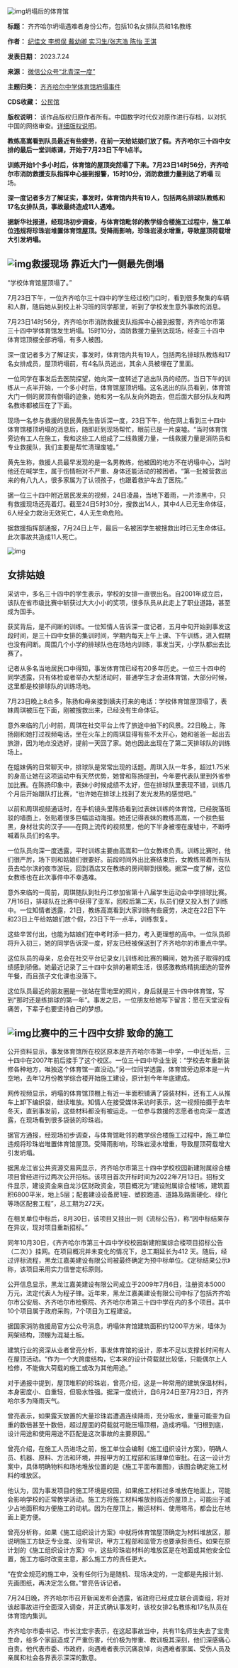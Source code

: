 ![img](https://chinadigitaltimes.net/chinese/files/2023/07/post-698537-64bf225757af3.)坍塌后的体育馆


**标题：** 齐齐哈尔坍塌遇难者身份公布，包括10名女排队员和1名教练  

**作者：** [纪佳文 李想俣 戴幼卿 实习生/张志浩 陈怡 王淇](https://chinadigitaltimes.net/space/北青深一度)  

**发表日期：** 2023.7.24  

**来源：** [微信公众号“北青深一度”](https://web.archive.org/web/https://mp.weixin.qq.com/s/H4Kh4pZSpJGqkxPl30G-Nw)  

**主题归类：** [齐齐哈尔中学体育馆坍塌事件](https://chinadigitaltimes.net/space/齐齐哈尔中学体育馆坍塌事件)  

**CDS收藏：** [公民馆](https://chinadigitaltimes.net/space/%E5%85%AC%E6%B0%91%E9%A6%86)  

**版权说明：** 该作品版权归原作者所有。中国数字时代仅对原作进行存档，以对抗中国的网络审查。[详细版权说明](https://chinadigitaltimes.net/chinese/copyright)。


**教练高嵩看到队员最近有些疲劳，在前一天给姑娘们放了假。齐齐哈尔三十四中女排的最后一堂训练课，开始于7月23日下午1点半。** 


**训练开始1个多小时后，体育馆的屋顶突然塌了下来。**7月23日14时56分，齐齐哈尔市消防救援支队指挥中心接到报警，15时10分，消防救援力量到达了**坍塌** 现场。


**深一度记者多方了解证实，事发时，体育馆内共有19人，包括两名排球队教练和17名女排队员，事故最终造成11人遇难。** 


**据新华社报道，经现场初步调查，与体育馆毗邻的教学综合楼施工过程中，施工单位违规将珍珠岩堆置体育馆屋顶。受降雨影响，珍珠岩浸水增重，导致屋顶荷载增大引发坍塌。** 


![img](https://chinadigitaltimes.net/chinese/files/2023/07/post-698537-64bf2258a8ea4.)救援现场
靠近大门一侧最先倒塌
----------


“学校体育馆屋顶塌了。”


7月23日下午，一位齐齐哈尔三十四中的学生经过校门口时，看到很多聚集的车辆和人群，随后她从到校上补习班的同学那里，听到了学校发生意外事故的消息。


7月23日14时56分，齐齐哈尔市消防救援支队指挥中心接到报警，齐齐哈尔市第三十四中学体育馆发生坍塌。15时10分，消防救援力量到达现场，经查三十四中体育馆顶棚全部坍塌，有多人被困。


深一度记者多方了解证实，事发时，体育馆内共有19人，包括两名排球队教练和17名女排成员，屋顶坍塌前，有4名队员逃出，其余人员被埋在了里面。


一位同学在事发后去医院探望，她向深一度转述了逃出队员的经历。当日下午的训练从一点半开始，一个多小时后，体育馆屋顶坍塌。这名逃出的队员看到，体育馆大门一侧的房顶有倒塌的迹象，她和另一名队友向外跑去，但后面大部分队友和两名教练都被压在了下面。


现场一名参与救援的居民黄先生告诉深一度，23日下午，他在网上看到三十四中体育馆楼顶坍塌的消息后，随即赶到现场帮忙，眼前已是一片废墟。“当时体育馆旁边有工人在施工，我和这些工人组成了二线救援力量，一线救援力量是消防员和专业救援队，我们主要是帮忙清理废墟。”


黄先生称，救援人员最早发现的是一名男教练，他被困的地方不在坍塌中心，当时他还在喊学生，属于伤情相对不严重、身体还能活动的被困者。“第一批被营救出来的有八九人，很多家属为了认领孩子，也跟着救护车去了医院。”


据一位三十四中附近居民发来的视频，24日凌晨，当地下着雨，一片漆黑中，只有救援现场还亮着灯。截至24日5时30分，搜救出14人，其中4人已无生命体征，6人经全力救治无效死亡，4人无生命危险。


据救援指挥部通报，7月24日上午，最后一名被困学生被搜救出时已无生命体征。此次事故共造成11人死亡。


![img](https://chinadigitaltimes.net/chinese/files/2023/07/post-698537-64bf225a6a74e.)


女排姑娘
----


采访中，多名三十四中的学生表示，学校的女排一直很出名。自2001年成立后，该队在省市级比赛中斩获过大大小小的奖项，很多队员从此走上了职业道路，甚至成为国手。


获奖背后，是不间断的训练。一位知情人告诉深一度记者，五月中旬开始到事发这段时间，是三十四中女排的集训时间，学期内每天上午上课、下午训练，进入假期也没有间断。周围几个小学的排球队也在场地内训练，事发当天，小学队都出去比赛了。


记者从多名当地居民口中得知，事发体育馆已经有20多年历史。一位三十四中的同学透露，只有体检或者举办大型活动时，普通学生才会进体育馆，大部分时候，这里都是校排球队的训练场地。


7月23日晚上8点多，陈扬和母亲接到姨夫打来的电话：学校体育馆屋顶塌了，表妹周琪被压在下面，刚被搜救出来，已经没有生命体征。


意外来临的几小时前，周琪在社交平台上传了旅途中拍下的风景。22日晚上，陈扬刚和她打过视频电话，坐在火车上的周琪显得有些不太开心，她和爸爸一起出去旅游，因为地点没选好，提前一天回了家。她也因此出现在了第二天排球队的训练场上。


在姐妹俩的日常聊天中，排球队是常常出现的话题。周琪入队一年多，超过1.75米的身高让她在这项运动中有天然优势，她曾和陈扬提到，今年要代表队里到外省参加比赛。在陈扬印象中，表妹小时候成绩不太好，但在排球队里表现不错，训练几个月后开始跟队打比赛，“也许她在排球上找到了发光发热的感觉吧。”


以前和周琪视频通话时，在手机镜头里陈扬看到过表妹训练的体育馆，已经脱落斑驳的墙面上，张贴着很多巨幅运动海报。她还记得表妹的教练高嵩，一个肤色挺黑，身材壮实的汉子——在网上流传的视频里，他的下半身被埋在废墟中，不断呼喊着队员们的名字。


一位队员向深一度透露，平时训练主要由高嵩和一位女教练负责。训练比赛时，他们很严厉，场下则和姑娘们很要好。前段时间外出比赛结束后，女教练带着所有队员去哈尔滨的夜市游玩，回到酒店又在教练的房间聊到很晚。据深一度了解，这位女教练也在此次事件中不幸遇难。


意外来临的一周前，周琪随队到牡丹江参加省第十八届学生运动会中学排球比赛。7月16日，排球队在比赛中获得了亚军，回校后第二天，队员们便又投入到了训练中。一位知情者透露，21日，教练高嵩看到大家训练有些疲劳，决定在22日下午和23日上午给姑娘们放个假，23日下午一点半，训练恢复。


这些辛苦付出，也能为姑娘们在中考时添一把力，考入更理想的高中。一位队员即将升入初三，她的同学告诉深一度，好友已经被保送到了齐齐哈尔的市重点中学。


这位队员的母亲，总会在社交平台记录女儿训练和比赛的瞬间，她为孩子取得的成绩感到骄傲。她最近记录了三十四中女排的暑期生活，很感激教练精挑细选的营养午餐，而且孩子文化课也没落下。


这位队员最近的朋友圈是一张站在雪地里的照片，身后就是三十四中体育馆，写到“那时还是练排球的第一年”。事发之后，一位朋友给她写下留言：愿在天堂没有痛苦，下辈子也要坚持自己的梦想。


![img](https://chinadigitaltimes.net/chinese/files/2023/07/post-698537-64bf225bc807a.)比赛中的三十四中女排
致命的施工
-----


公开资料显示，事发体育馆所在校区原本是齐齐哈尔市第一中学，一中迁址后，三十四中在2007年前后接手了这个校区。一位三十四中毕业生说：“学校去年重新装修各种地方，唯独这个体育馆一直没动。”另一位同学透露，体育馆旁边原本是一片空地，去年12月份教学综合楼开始施工建设，原计划今年年底建成。


网传视频显示，坍塌的体育馆顶棚上有近一半面积铺满了袋装材料，还有工人从推车上卸下编织袋，继续堆放。知情人在接受媒体采访时表示，这一视频拍摄于去年冬天，直到事发前，这些材料都没有被运走。一位参与救援的志愿者也向深一度透露，在现场看到很多袋装的珍珠岩。


据官方通报，经现场初步调查，与体育馆毗邻的教学综合楼施工过程中，施工单位违规将珍珠岩堆置体育馆屋顶。受降雨影响，珍珠岩浸水增重，导致屋顶荷载增大引发坍塌。


据黑龙江省公共资源交易网显示，齐齐哈尔市第三十四中学校校园新建附属综合楼项目曾经进行过两次公开招标。该项目首次开标时间为2022年7月13日。招标文件显示，建设资金来自龙沙区财政资金，项目概况为“建设附属综合楼1栋，建筑面积6800平米，地上5层；配套建设设备房1座、塑胶跑道、道路及路面硬化、绿化等场区配套工程”，总工期为272天。


在相关单位中标后，8月30日，该项目又挂出一则《流标公告》，称“因中标结果存在异议，现对项目重新招标。”


同年10月30日，《齐齐哈尔市第三十四中学校校园新建附属综合楼项目招标公告（二次）》挂网。在项目概况并未变化的情况下，总工期延长为412 天。随后，经过评标流程，黑龙江嘉美建设有限公司被最终确定为预中标单位。《定标结果公示》称，该项目采用实力信誉定标原则。


公开信息显示，黑龙江嘉美建设有限公司成立于2009年7月6日，注册资本5000万元，法定代表人为程子锋。近年来，黑龙江嘉美建设有限公司中标了包括齐齐哈尔市公安局、齐齐哈尔市检察院、齐齐哈尔市第三十四中学在内的多个项目。其中10个项目属于政府采购，7个项目为工程建设。


据国家消防救援局官方公众号消息，坍塌体育馆建筑面积约1200平方米，墙体为网架结构，顶棚为混凝土板。


建筑行业的资深从业者曾亮分析，事发体育馆的设计，原本不足以支撑长时间有人在屋顶活动。“作为一个大跨度结构，它本来的设计荷载就比较低，只能偶尔上人检修，不能做大荷载的施工或改为其他用途。”


对于通报中提到，屋顶堆积的珍珠岩，曾亮介绍，这是一种常用的建筑保温材料，本身密度小、自重轻，但吸水性强。据深一度统计，自6月24日至7月23日，齐齐哈尔多为降雨天气。


曾亮表示，如果露天放置的大量珍珠岩遭遇连续降雨，充分吸水，重量可能变为自重的数倍甚至十数倍，超过屋面的荷载就可能压塌顶棚，造成坍塌。“归根到底，设计用途和使用用途不匹配是这次事故的主要原因。”


曾亮介绍，在施工人员进场之前，施工单位会编制《施工组织设计方案》，明确人员、机器、原料、方法和环境，并报甲方的工程部和监理单位审批。在这一设计方案中，具体明确物料和场地堆放位置的是《施工平面布置图》，该图会确定施工材料的堆放区。


他认为，因为事发项目的施工环境是校园，如果施工材料过多堆放在地面上，可能会影响学校的正常教学活动。施工方将施工材料堆放到临近的屋顶上，可能出于减少占地面积和方便施工的动机。因为在屋顶上，搬运材料、使用塔吊，都会比在地面上更方便。


曾亮分析称，如果《施工组织设计方案》中就将体育馆屋顶确定为材料堆放区，那说明施工方缺乏专业度、没有常识，甲方工程部和监管方也要承担责任。如果在原计划的《施工组织设计方案》中，这些珍珠岩材料的堆放区是在地面或其他安全位置，施工方临时改变主意，那么施工方的责任更大。


“在安全规范的施工中，没有任何行为是随机、现场决定的，一定都是先报计划、先画图纸，再决定怎么做。”曾亮告诉记者。


7月24日晚，齐齐哈尔市召开新闻发布会透露，省政府已经成立联合调查组，将对该起事故进行全面深入调查，并正式确认事发时，该校女排2名教练和17名队员在体育馆内集训。


齐齐哈尔市委书记、市长沈宏宇表示，在这起事故当中，共有11名师生失去了宝贵生命，给多个家庭造成了严重伤害，代价极为惨重、教训极其深刻，他们深感痛心自责。他代表市委、市政府，向遇难者表示沉痛哀悼，向遇难者家属、受伤人员及亲属和社会各界表示深深的歉意。







